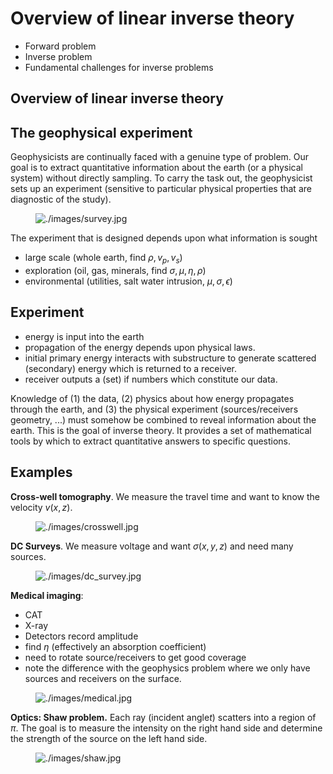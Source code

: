 # Overview of linear inverse theory

-   Forward problem
-   Inverse problem
-   Fundamental challenges for inverse problems

## Overview of linear inverse theory

## The geophysical experiment

Geophysicists are continually faced with a genuine type of problem. Our
goal is to extract quantitative information about the earth (or a
physical system) without directly sampling. To carry the task out, the
geophysicist sets up an experiment (sensitive to particular physical
properties that are diagnostic of the study).

<figure class="align-center">
<img src="./images/survey.jpg" alt="./images/survey.jpg" />
</figure>

The experiment that is designed depends upon what information is sought

-   large scale (whole earth, find
    *ρ*, *v*<sub>*p*</sub>, *v*<sub>*s*</sub>)
-   exploration (oil, gas, minerals, find *σ*, *μ*, *η*, *ρ*)
-   environmental (utilities, salt water intrusion, *μ*, *σ*, *ϵ*)

## Experiment

-   energy is input into the earth
-   propagation of the energy depends upon physical laws.
-   initial primary energy interacts with substructure to generate
    scattered (secondary) energy which is returned to a receiver.
-   receiver outputs a (set) if numbers which constitute our data.

Knowledge of (1) the data, (2) physics about how energy propagates
through the earth, and (3) the physical experiment (sources/receivers
geometry, ...) must somehow be combined to reveal information about the
earth. This is the goal of inverse theory. It provides a set of
mathematical tools by which to extract quantitative answers to specific
questions.

## Examples

**Cross-well tomography**. We measure the travel time and want to know
the velocity *v*(*x*, *z*).

<figure class="align-center">
<img src="./images/crosswell.jpg" alt="./images/crosswell.jpg" />
</figure>

**DC Surveys**. We measure voltage and want *σ*(*x*, *y*, *z*) and need
many sources.

<figure class="align-center">
<img src="./images/dc_survey.jpg" alt="./images/dc_survey.jpg" />
</figure>

**Medical imaging**:

-   CAT
-   X-ray
-   Detectors record amplitude
-   find *η* (effectively an absorption coefficient)
-   need to rotate source/receivers to get good coverage
-   note the difference with the geophysics problem where we only have
    sources and receivers on the surface.

<figure class="align-center">
<img src="./images/medical.jpg" alt="./images/medical.jpg" />
</figure>

**Optics: Shaw problem.** Each ray (incident angle*t*) scatters into a
region of *π*. The goal is to measure the intensity on the right hand
side and determine the strength of the source on the left hand side.

<figure class="align-center">
<img src="./images/shaw.jpg" alt="./images/shaw.jpg" />
</figure>
